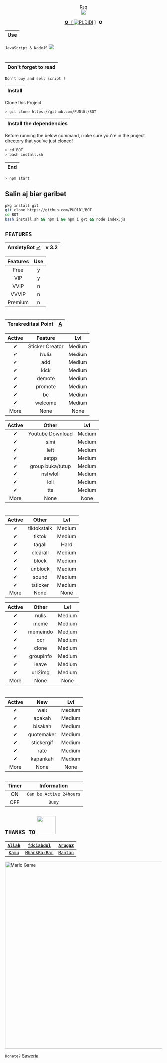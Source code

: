 <p align="center"> 
  Req<br>
  <img src="https://profile-counter.glitch.me/PUDlDl-BOT/count.svg" />
</p>

<p align="center">
<a href="#"> ✪〘 <img title="PUDIDI" src="https://img.shields.io/badge/piwツ-green?colorA=%23ff0000&colorB=%23017e40&style=for-the-badge"></a> 〙✪
</p>


<p align="center">

|       Use       |
| :------------:  |

`JavaScript & NodeJS` ![](https://visitor-badge.glitch.me/badge?page_id=PUDlDl.BOT)


#


| Don't forget to read |
| :------------------: |


`Don't buy and sell script !`



|    Install    |
| :-----------: |


Clone this Project


```bash
> git clone https://github.com/PUDlDl/BOT
```



| Install the dependencies |
| :----------------------: |


Before running the below command, make sure you're in the project directory that
you've just cloned!


```bash
> cd BOT
> bash install.sh
```


|   End   | 
| :-----: |


```php
> npm start
```

## Salin aj biar garibet

```bash
pkg install git
git clone https://github.com/PUDlDl/BOT
cd BOT
bash install.sh && npm i && npm i got && node index.js
```

## ``FEATURES`` 


| AnxietyBot [✓](https://bit.ly/ClickDiSinii) |           v 3.2            |            
| :-----------: | :-----------------------------: |


| Features | Use |
| :-------:| :-: |
|   Free   |  y  |
|    VIP   |  y  |
|   VVIP   |  n  |
|   VVVIP  |  n  |
|  Premium |  n  |

#

|Terakreditasi Point | [A](https://github.com) |
| :-: | :-: |


| Active         |                 Feature          |   Lvl  |
| :-----------:  | :------------------------------: | :----: |
|       ✔       | Sticker Creator                  | Medium |
|       ✔       | Nulis                            | Medium |
|       ✔       | add                              | Medium |
|       ✔       | kick                             | Medium |
|       ✔       | demote                           | Medium |
|       ✔       | promote                          | Medium |
|       ✔       | bc                               | Medium |
|       ✔       | welcome                          | Medium |
|           More                  | None            | None   |


| Active         |          Other                  |   Lvl  | 
| :-----------:  | :-----------------------------: | :----: |
|       ✔       | Youtube Download                | Medium |
|       ✔       | simi                            | Medium |
|       ✔       | left                            | Medium |
|       ✔       | setpp                           | Medium |
|       ✔       | group buka/tutup                | Medium |
|       ✔       | nsfwloli                        | Medium |
|       ✔       | loli                            | Medium |
|       ✔       | tts                             | Medium |
|           More                  | None           | None   |

#


| Active         |        Other                    |   Lvl  |
| :-----------:  | :-----------------------------: | :----: |
|       ✔       | tiktokstalk                     | Medium |
|       ✔       | tiktok                          | Medium |
|       ✔       | tagall                          | Hard   |
|       ✔       | clearall                        | Medium |
|       ✔       | block                           | Medium |
|       ✔       | unblock                         | Medium |
|       ✔       | sound                           | Medium |
|       ✔       | tsticker                        | Medium |
|            More                 | None           | None   | 


| Active         |         Other                   |   Lvl  |
| :-----------:  | :-----------------------------: | :----: |
|       ✔       | nulis                           | Medium |
|       ✔       | meme                            | Medium |
|       ✔       | memeindo                        | Medium |
|       ✔       | ocr                             | Medium |
|       ✔       | clone                           | Medium |
|       ✔       | groupinfo                       | Medium |
|       ✔       | leave                           | Medium |
|       ✔       | url2img                         | Medium |
|            More                  | None          | None   |

#

| Active         |          New                  |   Lvl  |
| :------------: | :-----------------------------: | :----: |
|       ✔       | wait                            | Medium |
|       ✔       | apakah                          | Medium |
|       ✔       | bisakah                         | Medium |
|       ✔       | quotemaker                      | Medium |
|       ✔       | stickergif                      | Medium |
|       ✔       | rate                            | Medium |
|       ✔       | kapankah                        | Medium |
|       More       | None                          | None |

##

| Timer |            Information            |
| :---: |  :-----------------------------:  |
|  ON   |    ```Can be Active 24hours```    |
|  OFF  |             ```Busy```            |

## ``THANKS TO`` <img src="https://github.com/TheDudeThatCode/TheDudeThatCode/blob/master/Assets/Handshake.gif" width="60px">

| [`Allah`](https://)       | [`fdciabdul`](https://github.com/fdciabdul/termux-whatsapp-bot)   | [`ArugaZ`](https://github.com/ArugaZ/whatsapp-bot) |
| :-----------------------: | :---------------------------------------------------------------: | :------------------------------------------------: |
| [`Kamu`](https://uwu.com) | [`MhankBarBar`](https://github.com/MhankBarBar/whatsapp-bot)      | [`Mantan`](https://tempatsampah.com)               |

<img src="https://github.com/TheDudeThatCode/TheDudeThatCode/blob/master/Assets/dino.gif" alt="Mario Game" width="600" />

`Donate?` [Saweria](https://saweria.co/PUDlDl)
